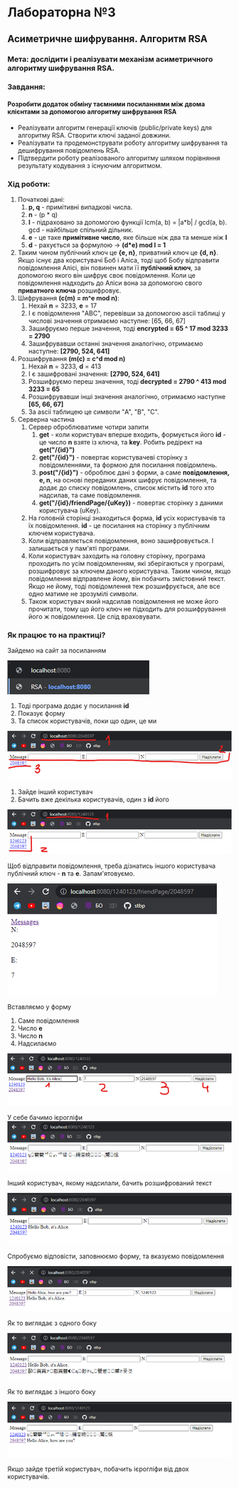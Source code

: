 # Лабораторна №3

## Асиметричне шифрування. Алгоритм RSA

### Мета: дослідити і реалізувати механізм асиметричного алгоритму шифрування RSA. 

### Завдання:

#### Розробити додаток обміну таємними посиланнями між двома клієнтами за допомогою алгоритму шифрування RSA
- Реалізувати алгоритм генерації ключів (public/private keys) для алгоритму RSA. Створити ключі заданої довжини.
- Реалізувати та продемонструвати роботу алгоритму шифрування та дешифрування повідомлень RSA.
- Підтвердити роботу реалізованого алгоритму шляхом порівняння результату кодування з існуючим алгоритмом.

### Хід роботи:

1. Початкові дані:
   1. **p, q** - примітивні випадкові числа.
   2. **n** - (p * q)
   3. **l** - підраховано за допомогою функції lcm(a, b) = |a*b| / gcd(a, b). gcd - найбільше спільний дільник.
   4. **e** - це таке **примітивне число**, яке більше ніж два та менше ніж **l**
   5. **d** - рахується за формулою -> **(d*e) mod l = 1**
2. Таким чином публічний ключ це **{e, n}**, приватний ключ це **{d, n}**.
Якщо існує два користувачі Боб і Аліса, тоді щоб Бобу відправити повідомлення Алісі, 
він повинен мати її **публічний ключ**, за допомогою якого він шифрує своє повідомлення. 
Коли це повідомлення надходить до Аліси вона за допомогою свого **приватного ключа** розшифровує.
3. Шифрування **(c(m) = m^e mod n)**:
   1. Нехай **n** = 3233, **e** = 17
   2. І є повідомлення "ABC", перевівши за допомогою ascii таблиці у числові значення отримаємо наступне: [65, 66, 67]
   3. Зашифруємо перше значення, тоді **encrypted = 65 ^ 17 mod 3233 = 2790**
   4. Зашифрувавши останні значення аналогічно, отримаємо наступне: **[2790, 524, 641]**
4. Розшифрування **(m(c) = c^d mod n)**
   1. Нехай **n** = 3233, **d** = 413
   2. І є зашифровані значення: **[2790, 524, 641]**
   3. Розшифруємо переш значення, тоді **decrypted = 2790 ^ 413 mod 3233 = 65**
   4. Розшифрувавши інші значення аналогічно, отримаємо наступне **[65, 66, 67]**
   5. За ascii таблицею це символи "A", "B", "C".
5. Серверна частина
   1. Сервер оброблюватиме чотири запити
      1. **get** - коли користувач вперше входить, формується його **id** - це число **n** взяте із ключа, та **key**. Робить редірект на **get("/{id}")**
      2. **get("/{id}")** - повертає користувачеві сторінку з повідомленнями, та формою для посилання повідомлень.
      3. **post("/{id}")** - оброблює дані з форми, а саме **повідомлення, e, n**, на основі переданих даних шифрує повідомлення, та додає до списку повідомлень, список містить **id** того хто надсилав, та саме повідомлення.
      4. **get("/{id}/friendPage/{uKey})** - повертає сторінку з даними користувача (uKey).
   2. На головній сторінці знаходиться форма, **id** усіх користувачів та їх повідомлення. **id** - це посилання на сторінку з публічним ключем користувача.
   3. Коли відправляється повідомлення, воно зашифровується. І залишається у пам'яті програми.
   4. Коли користувач заходить на головну сторінку, програма проходить по усім повідомленням, які зберігаються у програмі, розшифровує за ключем даного користувача. Таким чином, якщо повідомлення відправлене йому, він побачить змістовний текст. Якщо не йому, тоді повідомлення теж розшифрується, але все одно матиме не зрозумілі символи.
   5. Також користувач який надсилав повідомлення не може його прочитати, тому що його ключ не підходить для розшифрування його ж повідомлення. Це слід враховувати.

### Як працює то на практиці?

Зайдемо на сайт за посиланням


![](doc/1.png)


1. Тоді програма додає у посилання **id**
2. Показує форму
3. Та список користувачів, поки що один, це ми


![](doc/2.png)

1. Зайде інший користувач
2. Бачить вже декілька користувачів, один з **id** його


![](doc/3.png)

Щоб відправити повідомлення, треба дізнатись іншого користувача публічний ключ - **n** та **e**. Запам'ятовуємо.


![](doc/4.png)


Вставляємо у форму
1. Саме повідомлення
2. Число **e**
3. Число **n**
4. Надсилаємо


![](doc/5.png)


У себе бачимо ієрогліфи
![](doc/6.png)


Інший користувач, якому надсилали, бачить розшифрований текст


![](doc/7.png)

Спробуємо відповісти, заповнюємо форму, та вказуємо повідомлення


![](doc/8.png)


Як то виглядає з одного боку


![](doc/9.png)


Як то виглядає з іншого боку


![](doc/10.png)

Якщо зайде третій користувач, побачить ієрогліфи від двох користувачів.